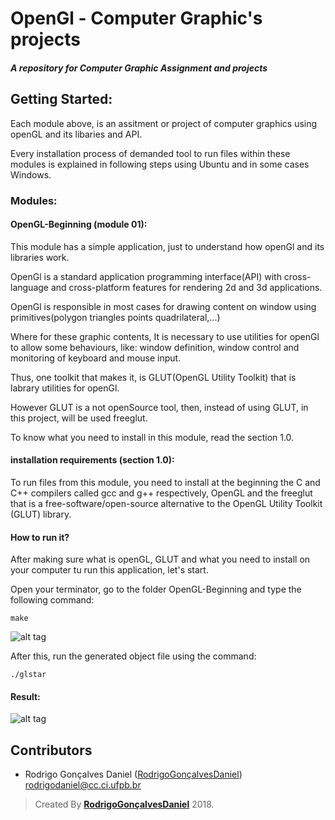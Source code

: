 # OpenGl - Computer Graphic's projects

<h5>A repository for Computer Graphic Assignment and projects</h5>

## Getting Started:

<p>Each module above, is an assitment or project of computer graphics using openGL and its libaries and API.</p>
<p>Every installation process of demanded tool to run files within these modules is explained in following steps using Ubuntu and in some cases Windows. </p>

### Modules:

#### OpenGL-Beginning (module 01):

<p> This module has a simple application, just to understand how openGl and its libraries work.</P>
<p> OpenGl is a standard application programming interface(API) with cross-language and cross-platform features for rendering 2d and 3d applications.</p>
<p> OpenGl is responsible in most cases for drawing content on window using primitives(polygon triangles points quadrilateral,...)</p>
<p> Where for these graphic contents, It is necessary to use utilities for openGl to allow some behaviours, like: window definition, window control and monitoring of keyboard and mouse input.</p>
<p> Thus, one toolkit that makes it, is GLUT(OpenGL Utility Toolkit) that is labrary utilities for openGl.</p>
<p> However GLUT is a not openSource tool, then, instead of using GLUT, in this project, will be used freeglut.</p>
<p> To know what you need to install in this module, read the section 1.0.

#### installation requirements (section 1.0): 

To run files from this module, you need to install at the beginning the C and C++ compilers called gcc and g++ respectively, OpenGL and the freeglut that is a free-software/open-source alternative to the OpenGL Utility Toolkit (GLUT) library.

#### How to run it?

<p> After making sure what is openGL, GLUT and what you need to install on your computer tu run this application, let's start.</p>
<p> Open your terminator, go to the folder OpenGL-Beginning and type the following command: </p>

```
make
```

![alt tag](https://github.com/rodrigogoncalves123/ComputerGraphics/blob/master/OpenGL-Beginning/img/Screenshot%20from%202018-08-07%2001-06-27.png)

<p> After this, run the generated object file using the command:</p>

```
./glstar
```
#### Result:
![alt tag](https://github.com/rodrigogoncalves123/ComputerGraphics/blob/master/OpenGL-Beginning/img/Screenshot%20from%202018-08-07%2001-31-59.png)

## Contributors

* Rodrigo Gonçalves Daniel ([RodrigoGonçalvesDaniel](https://github.com/rodrigogoncalves123/)) rodrigodaniel@cc.ci.ufpb.br

>Created By **[RodrigoGonçalvesDaniel](https://www.linkedin.com/in/rodrigo-gon%C3%A7alves-daniel-9a2736110/)** 2018.

